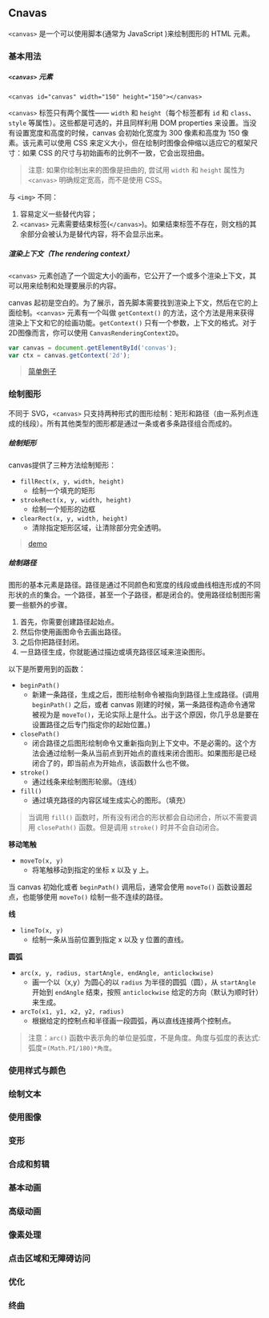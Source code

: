 ## Cnavas

`<canvas>` 是一个可以使用脚本(通常为 JavaScript )来绘制图形的 HTML 元素。

### 基本用法

##### `<canvas>` 元素

`<canvas id="canvas" width="150" height="150"></canvas>`

`<canvas>` 标签只有两个属性—— `width` 和 `height`（每个标签都有 `id` 和 `class`、`style` 等属性）。这些都是可选的，并且同样利用 DOM properties 来设置。当没有设置宽度和高度的时候，canvas 会初始化宽度为 300 像素和高度为 150 像素。该元素可以使用 CSS 来定义大小，但在绘制时图像会伸缩以适应它的框架尺寸：如果 CSS 的尺寸与初始画布的比例不一致，它会出现扭曲。

> 注意: 如果你绘制出来的图像是扭曲的, 尝试用 `width` 和 `height` 属性为 `<canvas>` 明确规定宽高，而不是使用 CSS。

与 `<img>` 不同：

1. 容易定义一些替代内容；
2. `<canvas>` 元素需要结束标签(`</canvas>`)。如果结束标签不存在，则文档的其余部分会被认为是替代内容，将不会显示出来。

##### 渲染上下文（The rendering context）

`<canvas>` 元素创造了一个固定大小的画布，它公开了一个或多个渲染上下文，其可以用来绘制和处理要展示的内容。

canvas 起初是空白的。为了展示，首先脚本需要找到渲染上下文，然后在它的上面绘制。`<canvas>` 元素有一个叫做 `getContext()` 的方法，这个方法是用来获得渲染上下文和它的绘画功能。`getContext()` 只有一个参数，上下文的格式。对于2D图像而言，你可以使用 `CanvasRenderingContext2D`。

```js
var canvas = document.getElementById('convas');
var ctx = canvas.getContext('2d');
```

> [简单例子](../canvas/demo/index.html)

### 绘制图形

不同于 SVG，`<canvas>` 只支持两种形式的图形绘制：矩形和路径（由一系列点连成的线段）。所有其他类型的图形都是通过一条或者多条路径组合而成的。

##### 绘制矩形

canvas提供了三种方法绘制矩形：

- `fillRect(x, y, width, height)`
  - 绘制一个填充的矩形
- `strokeRect(x, y, width, height)`
  - 绘制一个矩形的边框
- `clearRect(x, y, width, height)`
  - 清除指定矩形区域，让清除部分完全透明。

> [demo](../canvas/demo/rect.html)

##### 绘制路径

图形的基本元素是路径。路径是通过不同颜色和宽度的线段或曲线相连形成的不同形状的点的集合。一个路径，甚至一个子路径，都是闭合的。使用路径绘制图形需要一些额外的步骤。

1. 首先，你需要创建路径起始点。
2. 然后你使用画图命令去画出路径。
3. 之后你把路径封闭。
4. 一旦路径生成，你就能通过描边或填充路径区域来渲染图形。

以下是所要用到的函数：

- `beginPath()`
  - 新建一条路径，生成之后，图形绘制命令被指向到路径上生成路径。(调用 `beginPath()` 之后，或者 canvas 刚建的时候，第一条路径构造命令通常被视为是 `moveTo()`，无论实际上是什么。出于这个原因，你几乎总是要在设置路径之后专门指定你的起始位置。)
- `closePath()`
  - 闭合路径之后图形绘制命令又重新指向到上下文中。不是必需的。这个方法会通过绘制一条从当前点到开始点的直线来闭合图形。如果图形是已经闭合了的，即当前点为开始点，该函数什么也不做。
- `stroke()`
  - 通过线条来绘制图形轮廓。（连线）
- `fill()`
  - 通过填充路径的内容区域生成实心的图形。（填充）

> 当调用 `fill()` 函数时，所有没有闭合的形状都会自动闭合，所以不需要调用 `closePath()` 函数。但是调用 `stroke()` 时并不会自动闭合。

**移动笔触**

- `moveTo(x, y)`
  - 将笔触移动到指定的坐标 x 以及 y 上。

当 canvas 初始化或者 `beginPath()` 调用后，通常会使用 `moveTo()` 函数设置起点，也能够使用 `moveTo()` 绘制一些不连续的路径。

**线**

- `lineTo(x, y)`
  - 绘制一条从当前位置到指定 x 以及 y 位置的直线。

**圆弧**

- `arc(x, y, radius, startAngle, endAngle, anticlockwise)`
  - 画一个以（x,y）为圆心的以 `radius` 为半径的圆弧（圆），从 `startAngle` 开始到 `endAngle` 结束，按照 `anticlockwise` 给定的方向（默认为顺时针）来生成。
- `arcTo(x1, y1, x2, y2, radius)`
  - 根据给定的控制点和半径画一段圆弧，再以直线连接两个控制点。

> 注意：`arc()` 函数中表示角的单位是弧度，不是角度。角度与弧度的表达式:弧度=`(Math.PI/180)*角度`。

### 使用样式与颜色

### 绘制文本

### 使用图像

### 变形

### 合成和剪辑


### 基本动画

### 高级动画

### 像素处理

### 点击区域和无障碍访问

### 优化

### 终曲
